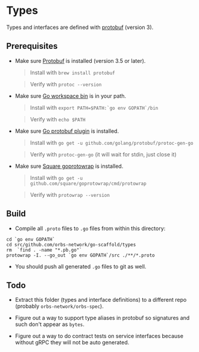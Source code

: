 # Types

Types and interfaces are defined with [protobuf](https://developers.google.com/protocol-buffers/) (version 3).

## Prerequisites

* Make sure [Protobuf](http://brewformulas.org/Protobuf) is installed (version 3.5 or later).

  > Install with `brew install protobuf`
  
  > Verify with `protoc --version`

* Make sure [Go workspace bin](https://stackoverflow.com/questions/42965673/cant-run-go-bin-in-terminal) is in your path.
  
  > Install with ``export PATH=$PATH:`go env GOPATH`/bin``
  
  > Verify with `echo $PATH`

* Make sure [Go protobuf plugin](https://developers.google.com/protocol-buffers/docs/gotutorial) is installed.
  
  > Install with `go get -u github.com/golang/protobuf/protoc-gen-go`
  
  > Verify with `protoc-gen-go` (it will wait for stdin, just close it)

* Make sure [Square goprotowrap](https://github.com/square/goprotowrap) is installed.
  
  > Install with `go get -u github.com/square/goprotowrap/cmd/protowrap`
  
  > Verify with `protowrap --version`

## Build

* Compile all `.proto` files to `.go` files from within this directory:
```
cd `go env GOPATH`
cd src/github.com/orbs-network/go-scaffold/types
rm  `find . -name "*.pb.go"`
protowrap -I. --go_out `go env GOPATH`/src ./**/*.proto
```

* You should push all generated `.go` files to git as well.

## Todo

* Extract this folder (types and interface definitions) to a different repo (probably `orbs-network/orbs-spec`).

* Figure out a way to support type aliases in protobuf so signatures and such don't appear as `bytes`.

* Figure out a way to do contract tests on service interfaces because without gRPC they will not be auto generated.
